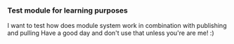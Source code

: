 ### Test module for learning purposes

I want to test how does module system work in combination with publishing and pulling
Have a good day and don't use that unless you're are me! :)

